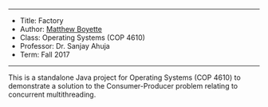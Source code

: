 *******************************************************************

* Title:     Factory
* Author:    [Matthew Boyette](mailto:N00868808@ospreys.unf.edu)
* Class:     Operating Systems (COP 4610)
* Professor: Dr. Sanjay Ahuja
* Term:      Fall 2017

*******************************************************************

This is a standalone Java project for Operating Systems (COP 4610) to demonstrate a solution to the Consumer-Producer problem relating to concurrent multithreading.
